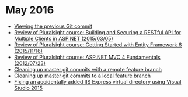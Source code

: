 May 2016
========
* [Viewing the previous Git commit](blog/2016/05/viewing-the-previous-git-commit.md)
* [Review of Pluralsight course: Building and Securing a RESTful API for Multiple Clients in ASP.NET (2015/03/05)](blog/2016/05/pluralsight-building-and-securing-a-restful-api-for-multiple-clients-in-aspdotnet-2015-03-05.md)
* [Review of Pluralsight course: Getting Started with Entity Framework 6 (2015/11/16)](blog/2016/05/pluralsight-getting-started-with-entity-framework-6-2015-11-16.md)
* [Review of Pluralsight course: ASP.NET MVC 4 Fundamentals (2012/07/23)](blog/2016/05/pluralsight-aspdotnet-mvc-4-fundamentals-2012-07-23.md)
* [Cleaning up master git commits with a remote feature branch](blog/2016/05/cleaning-up-master-git-commits-with-a-remote-feature-branch.md)
* [Cleaning up master git commits to a local feature branch](blog/2016/05/cleaning-up-master-git-commits-to-a-local-feature-branch.md)
* [Fixing an accidentally added IIS Express virtual directory using Visual Studio 2015](blog/2016/05/fixing-an-accidentally-added-iis-express-virtual-directory-using-visual-studio-2015.md)
